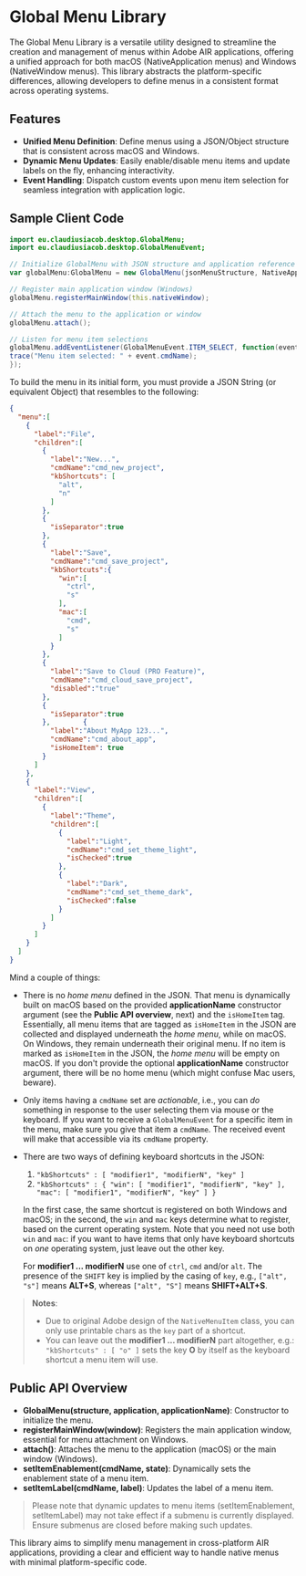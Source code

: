 # Global Menu Library

The Global Menu Library is a versatile utility designed to streamline the creation and management of menus within Adobe AIR applications, offering a unified approach for both macOS (NativeApplication menus) and Windows (NativeWindow menus). This library abstracts the platform-specific differences, allowing developers to define menus in a consistent format across operating systems.

## Features
* __Unified Menu Definition__: Define menus using a JSON/Object structure that is consistent across macOS and Windows.
* __Dynamic Menu Updates__: Easily enable/disable menu items and update labels on the fly, enhancing interactivity.
* __Event Handling__: Dispatch custom events upon menu item selection for seamless integration with application logic.

## Sample Client Code

```actionscript
import eu.claudiusiacob.desktop.GlobalMenu;
import eu.claudiusiacob.desktop.GlobalMenuEvent;

// Initialize GlobalMenu with JSON structure and application reference
var globalMenu:GlobalMenu = new GlobalMenu(jsonMenuStructure, NativeApplication.nativeApplication, "MyApp");

// Register main application window (Windows)
globalMenu.registerMainWindow(this.nativeWindow);

// Attach the menu to the application or window
globalMenu.attach();

// Listen for menu item selections
globalMenu.addEventListener(GlobalMenuEvent.ITEM_SELECT, function(event:GlobalMenuEvent):void {
trace("Menu item selected: " + event.cmdName);
});
```

To build the menu in its initial form, you must provide a JSON String (or equivalent Object) that resembles to the following:

```json
{
  "menu":[
    {
      "label":"File",
      "children":[
        {
          "label":"New...",
          "cmdName":"cmd_new_project",
          "kbShortcuts": [
            "alt",
            "n"
          ]
        },
        {
          "isSeparator":true
        },
        {
          "label":"Save",
          "cmdName":"cmd_save_project",
          "kbShortcuts":{
            "win":[
              "ctrl",
              "s"
            ],
            "mac":[
              "cmd",
              "s"
            ]
          }
        },
        {
          "label":"Save to Cloud (PRO Feature)",
          "cmdName":"cmd_cloud_save_project",
          "disabled":"true"
        },
        {
          "isSeparator":true
        },        {
          "label":"About MyApp 123...",
          "cmdName":"cmd_about_app",
          "isHomeItem": true
        }
      ]
    },
    {
      "label":"View",
      "children":[
        {
          "label":"Theme",
          "children":[
            {
              "label":"Light",
              "cmdName":"cmd_set_theme_light",
              "isChecked":true
            },
            {
              "label":"Dark",
              "cmdName":"cmd_set_theme_dark",
              "isChecked":false
            }
          ]
        }
      ]
    }
  ]
}
```

Mind a couple of things:
* There is no _home menu_ defined in the JSON. That menu is dynamically built on macOS based on the provided __applicationName__ constructor argument (see the __Public API overview__, next) and the `isHomeItem` tag. Essentially, all menu items that are tagged as `isHomeItem` in the JSON are collected and displayed underneath the _home menu_, while on macOS. On Windows, they remain underneath their original menu. If no item is marked as `isHomeItem` in the JSON, the _home menu_ will be empty on macOS. If you don't provide the optional __applicationName__ constructor argument, there will be no home menu (which might confuse Mac users, beware).
* Only items having a `cmdName` set are _actionable_, i.e., you can _do_ something in response to the user selecting them via mouse or the keyboard. If you want to receive a `GlobalMenuEvent` for a specific item in the menu, make sure you give that item a `cmdName`. The received event will make that accessible via its `cmdName` property.
* There are two ways of defining keyboard shortcuts in the JSON:
  1.  `"kbShortcuts" : [ "modifier1", "modifierN", "key" ]`
  2. `"kbShortcuts" : { "win": [ "modifier1", "modifierN", "key" ], "mac": [ "modifier1", "modifierN", "key" ] }`

  In the first case, the same shortcut is registered on both Windows and macOS; in the second, the `win` and `mac` keys determine what to register, based on the current operating system. Note that you need not use both `win` and `mac`: if you want to have items that only have keyboard shortcuts on _one_ operating system, just leave out the other key.

  For __modifier1 ... modifierN__ use one of `ctrl`, `cmd` and/or `alt`. The presence of the `SHIFT` key is implied by the casing of `key`, e.g., `["alt", "s"]` means __ALT+S__, whereas `["alt", "S"]` means __SHIFT+ALT+S__. 
> __Notes__:
> * Due to original Adobe design of the `NativeMenuItem` class, you can only use printable chars as the `key` part of a shortcut.
> * You can leave out the __modifier1 ... modifierN__ part altogether, e.g.: `"kbShortcuts" : [ "o" ]` sets the key __O__ by itself as the keyboard shortcut a menu item will use.

## Public API Overview
* __GlobalMenu(structure, application, applicationName)__: Constructor to initialize the menu.
* __registerMainWindow(window)__: Registers the main application window, essential for menu attachment on Windows.
* __attach()__: Attaches the menu to the application (macOS) or the main window (Windows).
* __setItemEnablement(cmdName, state)__: Dynamically sets the enablement state of a menu item.
* __setItemLabel(cmdName, label)__: Updates the label of a menu item.
> Please note that dynamic updates to menu items (setItemEnablement, setItemLabel) may not take effect if a submenu is currently displayed. Ensure submenus are closed before making such updates.

This library aims to simplify menu management in cross-platform AIR applications, providing a clear and efficient way to handle native menus with minimal platform-specific code.